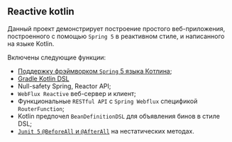 ## Reactive kotlin

Данный проект демонстрирует построение простого веб-приложения, построенного с помощью 
`Spring 5` в реактивном стиле, и написанного на языке Kotlin.

Включены следующие функции:

* [Поддержку фрэймворком `Spring` 5 языка Котлина](https://spring.io/blog/2017/01/04/introducing-kotlin-support-in-spring-framework-5-0);
* [Gradle Kotlin DSL](https://github.com/gradle/kotlin-dsl)
* Null-safety Spring, Reactor API;
* `WebFlux Reactive` веб-сервер и клиент;
* Функциональные `RESTful API` с `Spring Webflux` спецификой `RouterFunction`;
* Kotlin предпочел  `BeanDefinitionDSL` для объявления  бинов в стиле DSL;
* [`Junit 5` `@BeforeAll` и `@AfterAll`](https://github.com/sdeleuze/spring-kotlin-functional/blob/spring_boot/src/test/kotlin/functional/IntegrationTests.kt) 
на нестатических методах.
